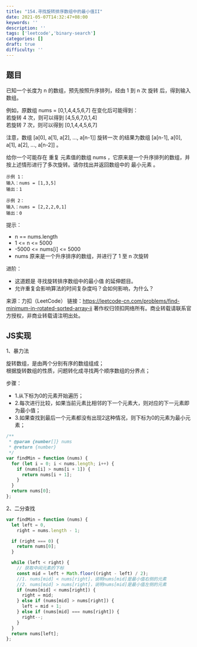 ```yaml
---
title: "154.寻找旋转排序数组中的最小值II"
date: 2021-05-07T14:32:47+08:00
keywords: ''
description: ''
tags: ['leetcode','binary-search']
categories: []
draft: true
difficulty: ''
---
```


## 题目

已知一个长度为 n 的数组，预先按照升序排列，经由 1 到 n 次 旋转 后，得到输入数组。

例如，原数组 nums = [0,1,4,4,5,6,7] 在变化后可能得到：  
若旋转 4 次，则可以得到 [4,5,6,7,0,1,4]  
若旋转 7 次，则可以得到 [0,1,4,4,5,6,7]  

注意，数组 [a[0], a[1], a[2], ..., a[n-1]] 旋转一次 的结果为数组 [a[n-1], a[0], a[1], a[2], ..., a[n-2]] 。

给你一个可能存在 重复 元素值的数组 nums ，它原来是一个升序排列的数组，并按上述情形进行了多次旋转。请你找出并返回数组中的 最小元素 。

```
示例 1：
输入：nums = [1,3,5]
输出：1

示例 2：
输入：nums = [2,2,2,0,1]
输出：0
```

提示：

- n == nums.length
- 1 <= n <= 5000
- -5000 <= nums[i] <= 5000
- nums 原来是一个升序排序的数组，并进行了 1 至 n 次旋转

进阶：

- 这道题是 寻找旋转排序数组中的最小值 的延伸题目。
- 允许重复会影响算法的时间复杂度吗？会如何影响，为什么？

来源：力扣（LeetCode）
链接：https://leetcode-cn.com/problems/find-minimum-in-rotated-sorted-array-ii
著作权归领扣网络所有。商业转载请联系官方授权，非商业转载请注明出处。


## JS实现

1、暴力法

旋转数组，是由两个分别有序的数组组成；  
根据旋转数组的性质，问题转化成寻找两个顺序数组的分界点；  

步骤：

- 1.从下标为0的元素开始遍历；
- 2.每次进行比较，如果当前元素比相邻的下一个元素大，则对应的下一元素即为最小值；
- 3.如果查找到最后一个元素都没有出现2这种情况，则下标为0的元素为最小元素；

```javascript
/**
 * @param {number[]} nums
 * @return {number}
 */
var findMin = function (nums) {
  for (let i = 0; i < nums.length; i++) {
    if (nums[i] > nums[i + 1]) {
      return nums[i + 1];
    }
  }
  return nums[0];
};
```

2、二分查找

```javascript
var findMin = function (nums) {
  let left = 0,
    right = nums.length - 1;

  if (right === 0) {
    return nums[0];
  }

  while (left < right) {
    // 获取中间元素的下标
    const mid = left + Math.floor((right - left) / 2);
    //1. nums[mid] < nums[right]，说明nums[mid]是最小值右侧的元素
    //2. nums[mid] > nums[right]，说明nums[mid]是最小值左侧的元素
    if (nums[mid] < nums[right]) {
      right = mid;
    } else if (nums[mid] > nums[right]) {
      left = mid + 1;
    } else if (nums[mid] === nums[right]) {
      right--;
    }
  }
  return nums[left];
};

```


